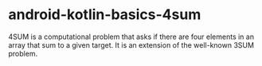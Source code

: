 # android-kotlin-basics-4sum
4SUM is a computational problem that asks if there are four elements in an array that sum to a given target. It is an extension of the well-known 3SUM problem.
